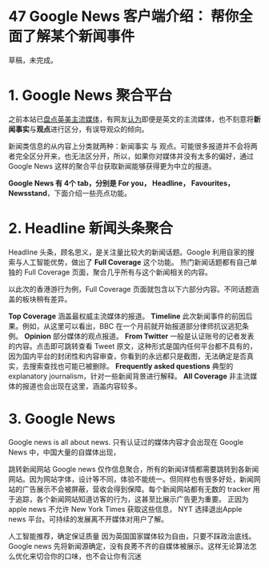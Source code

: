# 47  Google News 客户端介绍： 帮你全面了解某个新闻事件


草稿，未完成。 


# 1. Google News 聚合平台
之前本站已[盘点英美主流媒体](https://digitalimmigrant.org/587)，有网友[认为](https://2049bbs.xyz/t/1215)即便是英文的主流媒体，也不刻意将**新闻事实**与**观点**进行区分，有误导观众的倾向。

新闻类信息的从内容上分类就两种：新闻事实 与 观点。可能很多报道并不会将两者完全区分开来，也无法区分开，所以，如果你对媒体并没有太多的偏好，通过 Google News 这样的聚合平台获取新闻能够获得更为中立的报道。

**Google News 有 4个 tab，分别是 For you， Headline， Favourites， Newsstand**，下面介绍一些亮点功能。

# 2. Headline 新闻头条聚合
Headline 头条，顾名思义，是关注量比较大的新闻话题。Google 利用自家的搜索与人工智能优势，做出了 **Full Coverage** 这个功能。 热门新闻话题都有自己单独的 Full Coverage 页面，聚合几乎所有与这个新闻相关的内容。

以此次的香港游行为例，Full Coverage 页面就包含以下六部分内容。不同话题涵盖的板块稍有差异。

**Top Coverage**
涵盖最权威主流媒体的报道。
**Timeline**
此次新闻事件的前因后果。例如，从这里可以看出，BBC 在一个月前就开始报道部分律师抗议逃犯条例。
**Opinion**
部分媒体的观点报道。
**From Twitter** 
一般是认证账号的记者发表的内容。点击即可跳转查看 Tweet 原文，这种形式是国内任何平台都不具有的，因为国内平台的封闭性和内容审查，你看到的永远都只是截图，无法确定是否真实，去搜索查找也可能已被删除。
**Frequently asked questions**
典型的 explanatory journalism，针对一些新闻背景进行解释。
**All Coverage**
非主流媒体的报道也会出现在这里，涵盖内容较多。

# 3. Google News
Google news is all about news. 
只有认证过的媒体内容才会出现在 Google News 中，中国大量的自媒体出现，

跳转新闻网站
Google news 仅作信息聚合，所有的新闻详情都需要跳转到各新闻网站。因为网站字体，设计等不同，体验不能统一。但同样也有很多好处，新闻网站的广告展示不会被屏蔽，营收会得到保障。每个新闻网站都有无数的 tracker 用于追踪，各个新闻网站知道访客的行为，这甚至比展示广告更为重要。 正因为 apple news 不允许 New York Times 获取这些信息， NYT 选择退出Apple news 平台。可持续的发展离不开媒体对用户了解。

人工智能推荐，确定保证质量
因为英国国家媒体较为自由，只要不踩政治底线。Google news 先将新闻源确定，没有良莠不齐的自媒体被展示。这样无论算法怎么优化来切合你的口味，也不会让你有沉迷
